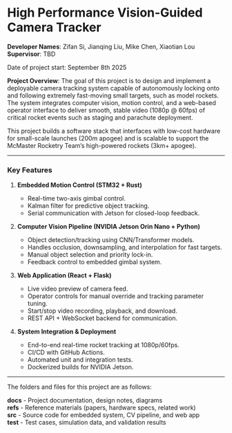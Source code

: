 # High Performance Vision-Guided Camera Tracker  

**Developer Names**: Zifan Si, Jianqing Liu, Mike Chen, Xiaotian Lou  
**Supervisor**: TBD  

Date of project start: September 8th 2025  

**Project Overview**: The goal of this project is to design and implement a deployable camera tracking system capable of autonomously locking onto and following extremely fast-moving small targets, such as model rockets. The system integrates computer vision, motion control, and a web-based operator interface to deliver smooth, stable video (1080p @ 60fps) of critical rocket events such as staging and parachute deployment.  

This project builds a software stack that interfaces with low-cost hardware for small-scale launches (200m apogee) and is scalable to support the McMaster Rocketry Team’s high-powered rockets (3km+ apogee).  

---

### **Key Features**  

1. **Embedded Motion Control (STM32 + Rust)**  
   - Real-time two-axis gimbal control.  
   - Kalman filter for predictive object tracking.  
   - Serial communication with Jetson for closed-loop feedback.  

2. **Computer Vision Pipeline (NVIDIA Jetson Orin Nano + Python)**  
   - Object detection/tracking using CNN/Transformer models.  
   - Handles occlusion, downsampling, and interpolation for fast targets.  
   - Manual object selection and priority lock-in.  
   - Feedback control to embedded gimbal system.  

3. **Web Application (React + Flask)**  
   - Live video preview of camera feed.  
   - Operator controls for manual override and tracking parameter tuning.  
   - Start/stop video recording, playback, and download.  
   - REST API + WebSocket backend for communication.  

4. **System Integration & Deployment**  
   - End-to-end real-time rocket tracking at 1080p/60fps.  
   - CI/CD with GitHub Actions.  
   - Automated unit and integration tests.  
   - Dockerized builds for NVIDIA Jetson.  

---

The folders and files for this project are as follows:  

**docs** - Project documentation, design notes, diagrams  
**refs** - Reference materials (papers, hardware specs, related work)  
**src** - Source code for embedded system, CV pipeline, and web app  
**test** - Test cases, simulation data, and validation results  
